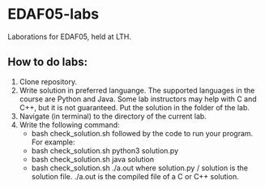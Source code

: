 # EDAF05-labs
Laborations for EDAF05, held at LTH. 

## How to do labs:
1. Clone repository.
2. Write solution in preferred languange. The supported languages in the course are Python and Java. Some lab instructors may help with C and C++, but it is not guaranteed. Put the solution in the folder of the lab.
3. Navigate (in terminal) to the directory of the current lab. 
4. Write the following command: 
    - bash check_solution.sh 
followed by the code to run your program. For example:
    - bash check_solution.sh python3 solution.py
    - bash check_solution.sh java solution
    - bash check_solution.sh ./a.out
where solution.py / solution is the solution file. ./a.out is the compiled file of a C or C++ solution.
